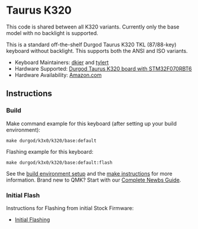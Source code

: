 # Taurus K320

This code is shared between all K320 variants.  Currently only the base model with no backlight is supported.

This is a standard off-the-shelf Durgod Taurus K320 TKL (87/88-key)
keyboard without backlight.  This supports both the ANSI and ISO variants.

* Keyboard Maintainers: [dkjer](https://github.com/dkjer) and [tylert](https://github.com/tylert)
* Hardware Supported: [Durgod Taurus K320 board with STM32F070RBT6](https://www.durgod.com/page9?product_id=47&_l=en "Durgod.com Product Page")
* Hardware Availability: [Amazon.com](https://www.amazon.com/Durgod-Taurus-Corona-Mechanical-Keyboard/dp/B078H3WPHM)

## Instructions

### Build

Make command example for this keyboard (after setting up your build environment):

    make durgod/k3x0/k320/base:default

Flashing example for this keyboard:

    make durgod/k3x0/k320/base:default:flash

See the [build environment setup](https://docs.qmk.fm/#/getting_started_build_tools) and the [make instructions](https://docs.qmk.fm/#/getting_started_make_guide) for more information. Brand new to QMK? Start with our [Complete Newbs Guide](https://docs.qmk.fm/#/newbs).

### Initial Flash

Instructions for Flashing from initial Stock Firmware:
* [Initial Flashing](../readme.md#initial-flash)
